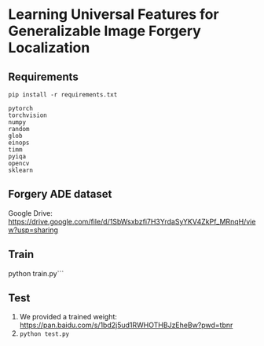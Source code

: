 # Learning Universal Features for Generalizable Image Forgery Localization

## Requirements
```pip install -r requirements.txt```
```
pytorch
torchvision
numpy
random
glob
einops
timm
pyiqa
opencv
sklearn
```

## Forgery ADE dataset
Google Drive: https://drive.google.com/file/d/1SbWsxbzfi7H3YrdaSyYKV4ZkPf_MRnqH/view?usp=sharing
## Train
python train.py```
## Test
1. We provided a trained weight: https://pan.baidu.com/s/1bd2j5ud1RWHOTHBJzEheBw?pwd=tbnr
2.  ```python test.py```
